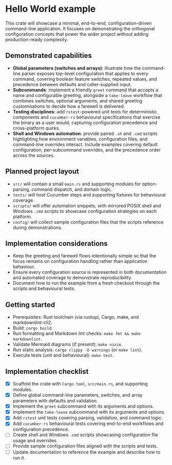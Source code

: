 # Hello World example

This crate will showcase a minimal, end-to-end, configuration-driven
command-line application. It focuses on demonstrating the orthogonal
configuration concepts that power the wider project without adding
production-ready complexity.

## Demonstrated capabilities

- **Global parameters (switches and arrays)**: illustrate how the command-line
  parser exposes top-level configuration that applies to every command,
  covering boolean feature switches, repeated values, and precedence between
  defaults and caller-supplied input.
- **Subcommands**: implement a friendly `greet` command that accepts a name and
  configurable greeting, alongside a `take-leave` workflow that combines
  switches, optional arguments, and shared greeting customisations to decide
  how a farewell is delivered.
- **Testing disciplines**: add `rstest`-powered unit tests for deterministic
  components and `cucumber-rs` behavioural specifications that exercise the
  binary as a user would, capturing configuration precedence and cross-platform
  quirks.
- **Shell and Windows automation**: provide paired `.sh` and `.cmd` scripts
  highlighting how environment variables, configuration files, and command-line
  overrides interact. Include examples covering default configuration,
  per-subcommand overrides, and the precedence order across the sources.

## Planned project layout

- `src/` will contain a small `main.rs` and supporting modules for
  option-parsing, command dispatch, and domain logic.
- `tests/` will host Cucumber steps and supporting fixtures for behavioural
  coverage.
- `scripts/` will offer automation snippets, with mirrored POSIX shell and
  Windows `.cmd` scripts to showcase configuration strategies on each platform.
- `config/` will collect sample configuration files that the scripts reference
  during demonstrations.

## Implementation considerations

- Keep the greeting and farewell flows intentionally simple so that the focus
  remains on configuration handling rather than application behaviour.
- Ensure every configuration source is represented in both documentation and
  automated coverage to demonstrate reproducibility.
- Document how to run the example from a fresh checkout through the scripts and
  behavioural tests.

## Getting started

- Prerequisites: Rust toolchain (via rustup), Cargo, make, and
  markdownlint-cli2.
- Build: `cargo build`.
- Run formatting and Markdown lint checks: `make fmt && make markdownlint`.
- Validate Mermaid diagrams (if present): `make nixie`.
- Run static analysis: `cargo clippy -D warnings` (or `make lint`).
- Execute tests (unit and behavioural): `make test`.

## Implementation checklist

- [x] Scaffold the crate with `Cargo.toml`, `src/main.rs`, and supporting
      modules.
- [x] Define global command-line parameters, switches, and array parameters
      with defaults and validation.
- [x] Implement the `greet` subcommand with its arguments and options.
- [x] Implement the `take-leave` subcommand with its arguments and options.
- [x] Add `rstest` unit tests covering parsing, validation, and command logic.
- [x] Add `cucumber-rs` behavioural tests covering end-to-end workflows and
      configuration precedence.
- [ ] Create shell and Windows `.cmd` scripts showcasing configuration file
      usage and overrides.
- [ ] Provide sample configuration files aligned with the scripts and tests.
- [ ] Update documentation to reference the example and describe how to run it.
